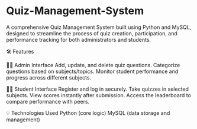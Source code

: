 # Quiz-Management-System
A comprehensive Quiz Management System built using Python and MySQL, designed to streamline the process of quiz creation, participation, and performance tracking for
both administrators and students.

🛠️ Features

👨‍🏫 Admin Interface
Add, update, and delete quiz questions.
Categorize questions based on subjects/topics.
Monitor student performance and progress across different subjects.

👨‍🎓 Student Interface
Register and log in securely.
Take quizzes in selected subjects.
View scores instantly after submission.
Access the leaderboard to compare performance with peers.

💡 Technologies Used
Python (core logic)
MySQL (data storage and management)
